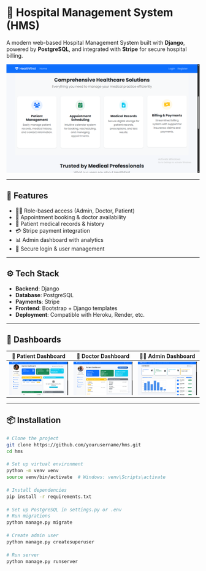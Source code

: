# 🏥 Hospital Management System (HMS)

A modern web-based Hospital Management System built with **Django**, powered by **PostgreSQL**, and integrated with **Stripe** for secure hospital billing.

![Main](screenshots/System_Features.png)

---

## 🚀 Features

- 🧑‍⚕️ Role-based access (Admin, Doctor, Patient)
- 📅 Appointment booking & doctor availability
- 📁 Patient medical records & history
- 💳 Stripe payment integration
- 📊 Admin dashboard with analytics
- 🔐 Secure login & user management

---

## ⚙️ Tech Stack

- **Backend**: Django
- **Database**: PostgreSQL
- **Payments**: Stripe
- **Frontend**: Bootstrap + Django templates
- **Deployment**: Compatible with Heroku, Render, etc.

---

## 📸 Dashboards

| 🧑 Patient Dashboard | 🥼 Doctor Dashboard | 🧑‍💼 Admin Dashboard |
|----------------------|---------------------|----------------------|
| ![Patient](screenshots/Doctor_Profile.png) | ![Doctor](screenshots/Patient_Profile.png) | ![Admin](screenshots/Admin_Dash.png) |

---

## 📦 Installation

```bash
# Clone the project
git clone https://github.com/yourusername/hms.git
cd hms

# Set up virtual environment
python -m venv venv
source venv/bin/activate  # Windows: venv\Scripts\activate

# Install dependencies
pip install -r requirements.txt

# Set up PostgreSQL in settings.py or .env
# Run migrations
python manage.py migrate

# Create admin user
python manage.py createsuperuser

# Run server
python manage.py runserver
